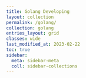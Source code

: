 ```yaml
---
title: Golang Developing
layout: collection
permalink: /golang/
collection: golang
entries_layout: grid
classes: wide
last_modified_at: 2023-02-22
toc: true
sidebar:
  meta: sidebar-meta
  coll: sidebar-collections
---
```



